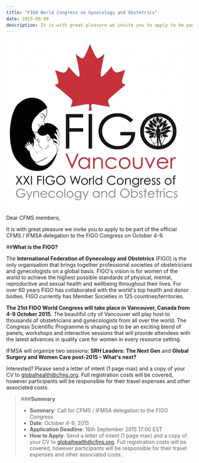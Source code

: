 ```yaml
---
title: "FIGO World Congress on Gynecology and Obstetrics"
date: 2015-09-09
description: It is with great pleasure we invite you to apply to be part of the official CFMS / IFMSA delegation to the FIGO Congress on October 4-9.
---
```


<img class="right" src="/images/news-images/FIGO-2015.jpg">

Dear CFMS members, 

It is with great pleasure we invite you to apply to be part of the official CFMS / IFMSA delegation to the FIGO Congress on October 4-9.

##**What is the FIGO?**

The **International Federation of Gynecology and Obstetrics** (FIGO) is the only organisation that brings together professional societies of obstetricians and gynecologists on a global basis. FIGO's vision is for women of the world to achieve the highest possible standards of physical, mental, reproductive and sexual health and wellbeing throughout their lives. For over 60 years FIGO has collaborated with the world's top health and donor bodies. FIGO currently has Member Societies in 125 countries/territories. 

**The 21st FIGO World Congress will take place in Vancouver, Canada from 4-9 October 2015**. The beautiful city of Vancouver will play host to thousands of obstetricians and gynecologists from all over the world. The Congress Scientific Programme is shaping up to be an exciting blend of panels, workshops and interactive sessions that will provide attendees with the latest advances in quality care for women in every resource setting.

IFMSA will organize two sessions: **SRH Leaders: The Next Gen** and **Global Surgery and Women Care post-2015 &ndash; What's next?**

Interested? Please send a letter of intent (1 page max) and a copy of your CV to [globalhealth@cfms.org](mailto:globalhealth@cfms.org). Full registration costs will be covered, however participants will be responsible for their travel expenses and other associated costs. 

> ###**Summary**
> - **Summary**: Call for CFMS / IFMSA delegation to the FIGO Congress
> - **Date**: October 4-9, 2015
> - **Application Deadline**: 16th September 2015 17:00 EST
> - **How to Apply**: Send a letter of intent (1 page max) and a copy of your CV to [globalhealth@cfms.org](mailto:globalhealth@cfms.org). Full registration costs will be covered, however participants will be responsible for their travel expenses and other associated costs.


